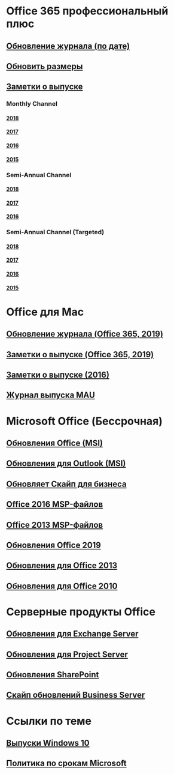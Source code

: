 # Office 365 профессиональный плюс
## [Обновление журнала (по дате)](update-history-office365-proplus-by-date.md)
## [Обновить размеры](download-sizes-office365-proplus-updates.md)

## [Заметки о выпуске](release-notes-office365-proplus.md)

### Monthly Channel
#### [2018](monthly-channel-2018.md)
#### [2017](monthly-channel-2017.md)
#### [2016](monthly-channel-2016.md)
#### [2015](monthly-channel-2015.md)

### Semi-Annual Channel
#### [2018](semi-annual-channel-2018.md)
#### [2017](semi-annual-channel-2017.md)
#### [2016](semi-annual-channel-2016.md)

### Semi-Annual Channel (Targeted)
#### [2018](semi-annual-channel-targeted-2018.md)
#### [2017](semi-annual-channel-targeted-2017.md)
#### [2016](semi-annual-channel-targeted-2016.md)
#### [2015](semi-annual-channel-targeted-2015.md)

# Office для Mac
## [Обновление журнала (Office 365, 2019)](update-history-office-for-mac.md)
## [Заметки о выпуске (Office 365, 2019)](release-notes-office-for-mac.md)
## [Заметки о выпуске (2016)](release-notes-office-2016-mac.md)
## [Журнал выпуска MAU](release-history-microsoft-autoupdate.md)

# Microsoft Office (Бессрочная)
## [Обновления Office (MSI)](office-updates-msi.md)
## [Обновления для Outlook (MSI)](outlook-updates-msi.md)
## [Обновляет Скайп для бизнеса](https://docs.microsoft.com/SkypeForBusiness/sfb-client-updates)
## [Office 2016 MSP-файлов](msp-files-office-2016.md)
## [Office 2013 MSP-файлов](msp-files-office-2013.md)
## [Обновления Office 2019](update-history-office-2019.md)
## [Обновления для Office 2013](update-history-office-2013.md)
## [Обновления для Office 2010](update-history-office-2010-click-to-run.md)

# Серверные продукты Office
## [Обновления для Exchange Server](https://docs.microsoft.com/Exchange/new-features/build-numbers-and-release-dates)
## [Обновления для Project Server](project-server-updates.md)
## [Обновления SharePoint](sharepoint-updates.md)
## [Скайп обновлений Business Server](https://docs.microsoft.com/SkypeForBusiness/sfb-server-updates)

# Ссылки по теме
## [Выпуски Windows 10](https://www.microsoft.com/itpro/windows-10/release-information)
## [Политика по срокам Microsoft](https://support.microsoft.com/lifecycle)


